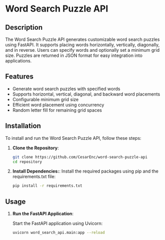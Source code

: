 # Word Search Puzzle API

## Description

The Word Search Puzzle API generates customizable word search puzzles using FastAPI. It supports placing words horizontally, vertically, diagonally, and in reverse. Users can specify words and optionally set a minimum grid size. Puzzles are returned in JSON format for easy integration into applications.

## Features

- Generate word search puzzles with specified words
- Supports horizontal, vertical, diagonal, and backward word placements
- Configurable minimum grid size
- Efficient word placement using concurrency
- Random letter fill for remaining grid spaces

## Installation

To install and run the Word Search Puzzle API, follow these steps:

1. **Clone the Repository**:

   ```bash
   git clone https://github.com/CesarEnc/word-search-puzzle-api
   cd repository

2. **Install Dependencies:**:
Install the required packages using pip and the requirements.txt file:

   ```bash 
   pip install -r requirements.txt
## Usage

1. **Run the FastAPI Application**:

   Start the FastAPI application using Uvicorn:

   ```bash
   uvicorn word_search_api.main:app --reload